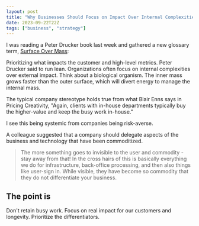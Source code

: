 ```yaml
---
layout: post
title: "Why Businesses Should Focus on Impact Over Internal Complexities"
date: 2023-09-22T22Z
tags: ["business", "strategy"]
---
```


I was reading a Peter Drucker book last week and gathered a new glossary term, [Surface Over Mass](/glossary/#surface-over-mass):

Prioritizing what impacts the customer and high-level metrics. Peter Drucker said to run lean. Organizations often focus on internal complexities over external impact. Think about a biological organism. The inner mass grows faster than the outer surface, which will divert energy to manage the internal mass.

The typical company stereotype holds true from what Blair Enns says in Pricing Creativity,
"Again, clients with in-house departments typically buy the higher-value and keep the busy work in-house."

I see this being systemic from companies being risk-averse.

A colleague suggested that a company should delegate aspects of the business and technology that have been commoditized.

> The more something goes to invisible to the user and commodity - stay away from that! In the cross hairs of this is basically everything we do for infrastructure, back-office processing, and then also things like user-sign in. While visible, they have become so commodity that they do not differentiate your business.

## The point is

Don't retain busy work.
Focus on real impact for our customers and longevity.
Prioritize the differentiators.
